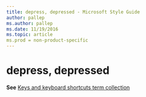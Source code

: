 ```yaml
---
title: depress, depressed - Microsoft Style Guide
author: pallep
ms.author: pallep
ms.date: 11/19/2016
ms.topic: article
ms.prod = non-product-specific
---
```


# depress, depressed

**See** [Keys and keyboard shortcuts term collection](/style-guide/a-z-word-list-term-collections/term-collections/keys-keyboard-shortcuts)

